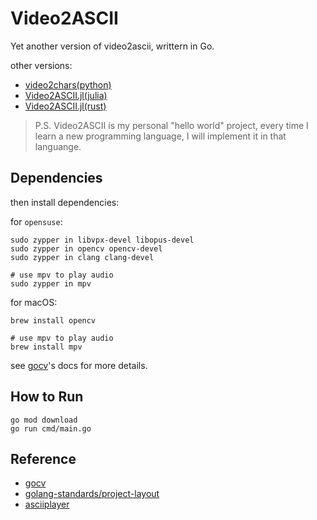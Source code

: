 # Video2ASCII

Yet another version of video2ascii, writtern in Go.

other versions:

- [video2chars(python)](https://github.com/ryan4yin/video2chars)
- [Video2ASCII.jl(julia)](https://github.com/ryan4yin/Video2ASCII.jl)
- [Video2ASCII.jl(rust)](https://github.com/ryan4yin/video2ascii-rs)

>P.S. Video2ASCII is my personal "hello world" project, 
every time I learn a new programming language, I will implement it in that languange.


## Dependencies

then install dependencies:

for `opensuse`:

```shell
sudo zypper in libvpx-devel libopus-devel
sudo zypper in opencv opencv-devel
sudo zypper in clang clang-devel

# use mpv to play audio
sudo zypper in mpv
```

for macOS:

```shell
brew install opencv

# use mpv to play audio
brew install mpv
```

see [gocv](https://github.com/hybridgroup/gocv)'s docs for more details.

## How to Run

```
go mod download
go run cmd/main.go
```


## Reference

- [gocv](https://github.com/hybridgroup/gocv)
- [golang-standards/project-layout](https://github.com/golang-standards/project-layout)
- [asciiplayer](https://github.com/qeesung/asciiplayer)
